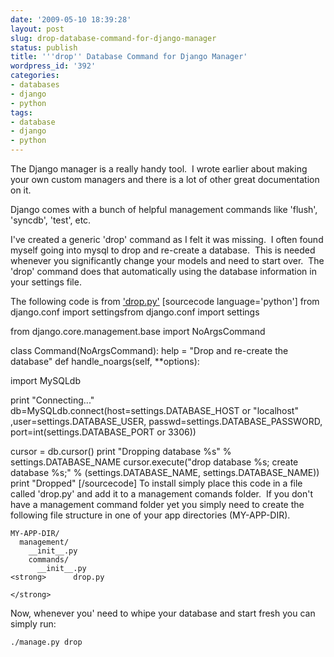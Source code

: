 ```yaml
---
date: '2009-05-10 18:39:28'
layout: post
slug: drop-database-command-for-django-manager
status: publish
title: '''drop'' Database Command for Django Manager'
wordpress_id: '392'
categories:
- databases
- django
- python
tags:
- database
- django
- python
---
```


The Django manager is a really handy tool.  I wrote earlier about making your own custom managers and there is a lot of other great documentation on it.

Django comes with a bunch of helpful management commands like 'flush', 'syncdb', 'test', etc.

I've created a generic 'drop' command as I felt it was missing.  I often found myself going into mysql to drop and re-create a database.  This is needed whenever you significantly change your models and need to start over.  The 'drop' command does that automatically using the database information in your settings file.

The following code is from ['drop.py'](http://dpaste.com/hold/42832/)
[sourcecode language='python']
from django.conf import settingsfrom django.conf import settings

from django.core.management.base import NoArgsCommand

class Command(NoArgsCommand):
 help = "Drop and re-create the database"
 def handle_noargs(self, **options):

 import MySQLdb

 print "Connecting..."
 db=MySQLdb.connect(host=settings.DATABASE_HOST or "localhost" ,user=settings.DATABASE_USER,
 passwd=settings.DATABASE_PASSWORD, port=int(settings.DATABASE_PORT or 3306))

 cursor = db.cursor()
 print "Dropping database %s" % settings.DATABASE_NAME
 cursor.execute("drop database %s; create database %s;" % (settings.DATABASE_NAME, settings.DATABASE_NAME))
 print "Dropped"
[/sourcecode]
To install simply place this code in a file called 'drop.py' and add it to a management comands folder.  If you don't have a management command folder yet you simply need to create the following file structure in one of your app directories (MY-APP-DIR).

    
    MY-APP-DIR/
      management/
        __init__.py
        commands/
          __init__.py
    <strong>      drop.py
    
    </strong>


Now, whenever you' need to whipe your database and start fresh you can simply run:

    
    ./manage.py drop
